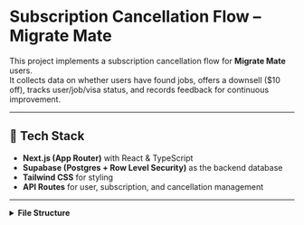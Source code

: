 # Subscription Cancellation Flow – Migrate Mate

This project implements a subscription cancellation flow for **Migrate Mate** users.  
It collects data on whether users have found jobs, offers a downsell ($10 off), tracks user/job/visa status, and records feedback for continuous improvement.

---

## 🚀 Tech Stack
- **Next.js (App Router)** with React & TypeScript  
- **Supabase (Postgres + Row Level Security)** as the backend database  
- **Tailwind CSS** for styling  
- **API Routes** for user, subscription, and cancellation management  

---

<details>
  <summary><strong>File Structure</strong></summary>

```text
src/
└── app/
    ├── cancel/
    │   ├── cancellation/
    │   ├── job-status/
    │   ├── job-success/
    │   ├── still-looking/
    │   ├── downsell/
    │   ├── downsell_accepted/
    │   ├── improvement/
    │   ├── visa/
    │   └── employed-cancellation/
    └── api/
        ├── profile/
        ├── cancel/
        ├── accept/
        ├── init/
        ├── user_status/
        └── migrate_mate_status/
lib/
└── supabase.ts
seed.sql
.env.local
README.md
</details>
```


## 🗄️ Database Schema

### Users
```sql
CREATE TABLE IF NOT EXISTS users (
  id UUID PRIMARY KEY DEFAULT gen_random_uuid(),
  email TEXT UNIQUE NOT NULL,
  created_at TIMESTAMPTZ NOT NULL DEFAULT NOW()
);

### Subscriptions

CREATE TABLE IF NOT EXISTS subscriptions (
  id UUID PRIMARY KEY DEFAULT gen_random_uuid(),
  user_id UUID REFERENCES users(id) ON DELETE CASCADE,
  monthly_price INT NOT NULL,
  status TEXT NOT NULL CHECK (status IN ('active','pending_cancellation','cancelled')),
  created_at TIMESTAMPTZ NOT NULL DEFAULT NOW(),
  updated_at TIMESTAMPTZ NOT NULL DEFAULT NOW()
);

### Cancellations

CREATE TABLE IF NOT EXISTS cancellations (
  id UUID PRIMARY KEY DEFAULT gen_random_uuid(),
  user_id UUID REFERENCES users(id) ON DELETE CASCADE,
  subscription_id UUID REFERENCES subscriptions(id) ON DELETE CASCADE,
  downsell_variant TEXT NOT NULL CHECK (downsell_variant IN ('A','B')),
  accepted_downsell BOOLEAN DEFAULT FALSE,
  created_at TIMESTAMPTZ NOT NULL DEFAULT NOW()
);

### User_Status

CREATE TABLE IF NOT EXISTS user_status (
  user_id UUID PRIMARY KEY REFERENCES users(id) ON DELETE CASCADE,
  employed BOOLEAN NOT NULL DEFAULT FALSE,
  has_immigration_lawyer BOOLEAN NOT NULL DEFAULT FALSE,
  future_visa_applying_for TEXT DEFAULT NULL,
  created_at TIMESTAMPTZ NOT NULL DEFAULT NOW(),
  updated_at TIMESTAMPTZ NOT NULL DEFAULT NOW()
);

### Migrate_Mate_Status

CREATE TABLE IF NOT EXISTS migrate_mate_status (
  user_id UUID PRIMARY KEY REFERENCES users(id) ON DELETE CASCADE,
  applied_count INT NOT NULL DEFAULT 0,
  contacts_count INT NOT NULL DEFAULT 0,
  interviews_count INT NOT NULL DEFAULT 0,
  employed_through_mm BOOLEAN NOT NULL DEFAULT FALSE,
  improvement TEXT DEFAULT NULL,
  created_at TIMESTAMPTZ NOT NULL DEFAULT NOW(),
  updated_at TIMESTAMPTZ NOT NULL DEFAULT NOW()
);

🌱 Seed Data


INSERT INTO users (id, email) VALUES
  ('550e8400-e29b-41d4-a716-446655440001', 'user1@example.com'),
  ('550e8400-e29b-41d4-a716-446655440002', 'user2@example.com'),
  ('550e8400-e29b-41d4-a716-446655440003', 'user3@example.com')
ON CONFLICT (email) DO NOTHING;

INSERT INTO subscriptions (user_id, monthly_price, status) VALUES
  ('550e8400-e29b-41d4-a716-446655440001', 2500, 'active'),
  ('550e8400-e29b-41d4-a716-446655440002', 2900, 'active'),
  ('550e8400-e29b-41d4-a716-446655440003', 2500, 'active')
ON CONFLICT DO NOTHING;

INSERT INTO user_status (user_id) VALUES
  ('550e8400-e29b-41d4-a716-446655440001'),
  ('550e8400-e29b-41d4-a716-446655440002'),
  ('550e8400-e29b-41d4-a716-446655440003')
ON CONFLICT (user_id) DO NOTHING;

INSERT INTO migrate_mate_status (user_id) VALUES
  ('550e8400-e29b-41d4-a716-446655440001'),
  ('550e8400-e29b-41d4-a716-446655440002'),
  ('550e8400-e29b-41d4-a716-446655440003')
ON CONFLICT (user_id) DO NOTHING;


flowchart TD
  A[Cancellation Page] --> B[Init API - Assign Variant]
  B --> C{Found Job?}
  C -->|Yes| D[Job Success Page -> Save migrate_mate_status & user_status]
  C -->|No| E[Still Looking Page -> Save migrate_mate_status]

  D --> F[Improvement Page -> Save feedback]
  E --> F

  F --> G[Visa Page -> Update user_status (lawyer + visa type)]
  G --> H[Final Employed Cancellation Page]

